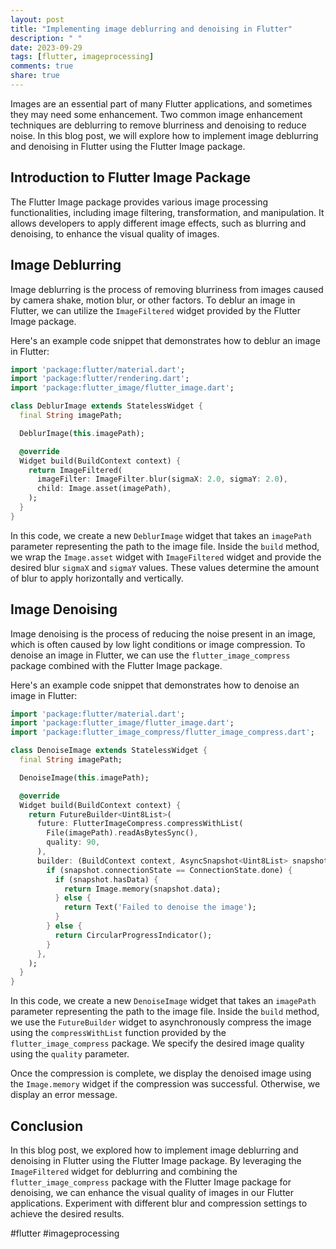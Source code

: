 ```yaml
---
layout: post
title: "Implementing image deblurring and denoising in Flutter"
description: " "
date: 2023-09-29
tags: [flutter, imageprocessing]
comments: true
share: true
---
```


Images are an essential part of many Flutter applications, and sometimes they may need some enhancement. Two common image enhancement techniques are deblurring to remove blurriness and denoising to reduce noise. In this blog post, we will explore how to implement image deblurring and denoising in Flutter using the Flutter Image package.

## Introduction to Flutter Image Package

The Flutter Image package provides various image processing functionalities, including image filtering, transformation, and manipulation. It allows developers to apply different image effects, such as blurring and denoising, to enhance the visual quality of images.

## Image Deblurring

Image deblurring is the process of removing blurriness from images caused by camera shake, motion blur, or other factors. To deblur an image in Flutter, we can utilize the `ImageFiltered` widget provided by the Flutter Image package.

Here's an example code snippet that demonstrates how to deblur an image in Flutter:

```dart
import 'package:flutter/material.dart';
import 'package:flutter/rendering.dart';
import 'package:flutter_image/flutter_image.dart';

class DeblurImage extends StatelessWidget {
  final String imagePath;

  DeblurImage(this.imagePath);

  @override
  Widget build(BuildContext context) {
    return ImageFiltered(
      imageFilter: ImageFilter.blur(sigmaX: 2.0, sigmaY: 2.0),
      child: Image.asset(imagePath),
    );
  }
}
```

In this code, we create a new `DeblurImage` widget that takes an `imagePath` parameter representing the path to the image file. Inside the `build` method, we wrap the `Image.asset` widget with `ImageFiltered` widget and provide the desired blur `sigmaX` and `sigmaY` values. These values determine the amount of blur to apply horizontally and vertically.

## Image Denoising

Image denoising is the process of reducing the noise present in an image, which is often caused by low light conditions or image compression. To denoise an image in Flutter, we can use the `flutter_image_compress` package combined with the Flutter Image package.

Here's an example code snippet that demonstrates how to denoise an image in Flutter:

```dart
import 'package:flutter/material.dart';
import 'package:flutter_image/flutter_image.dart';
import 'package:flutter_image_compress/flutter_image_compress.dart';

class DenoiseImage extends StatelessWidget {
  final String imagePath;

  DenoiseImage(this.imagePath);

  @override
  Widget build(BuildContext context) {
    return FutureBuilder<Uint8List>(
      future: FlutterImageCompress.compressWithList(
        File(imagePath).readAsBytesSync(),
        quality: 90,
      ),
      builder: (BuildContext context, AsyncSnapshot<Uint8List> snapshot) {
        if (snapshot.connectionState == ConnectionState.done) {
          if (snapshot.hasData) {
            return Image.memory(snapshot.data);
          } else {
            return Text('Failed to denoise the image');
          }
        } else {
          return CircularProgressIndicator();
        }
      },
    );
  }
}
```

In this code, we create a new `DenoiseImage` widget that takes an `imagePath` parameter representing the path to the image file. Inside the `build` method, we use the `FutureBuilder` widget to asynchronously compress the image using the `compressWithList` function provided by the `flutter_image_compress` package. We specify the desired image quality using the `quality` parameter.

Once the compression is complete, we display the denoised image using the `Image.memory` widget if the compression was successful. Otherwise, we display an error message.

## Conclusion

In this blog post, we explored how to implement image deblurring and denoising in Flutter using the Flutter Image package. By leveraging the `ImageFiltered` widget for deblurring and combining the `flutter_image_compress` package with the Flutter Image package for denoising, we can enhance the visual quality of images in our Flutter applications. Experiment with different blur and compression settings to achieve the desired results.

#flutter #imageprocessing